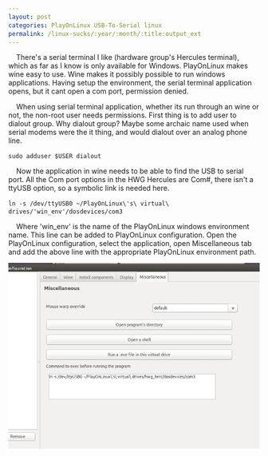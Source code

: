 ```yaml
---
layout: post
categories: PlayOnLinux USB-To-Serial linux
permalink: /linux-sucks/:year/:month/:title:output_ext
---
```


&nbsp;&nbsp;&nbsp;&nbsp;There's a serial terminal I like (hardware group's Hercules terminal), which as far as I know is only available for Windows. PlayOnLinux makes wine easy to use. Wine makes it possibly possible to run windows applications. Having setup the environment, the serial terminal application opens, but it cant open a com port, permission denied.

&nbsp;&nbsp;&nbsp;&nbsp;When using serial terminal application, whether its run through an wine or not, the non-root user needs permissions. First thing is to add user to dialout group. Why dialout group? Maybe some archaic name used when serial modems were the it thing, and would dialout over an analog phone line.

```console
sudo adduser $USER dialout
```

&nbsp;&nbsp;&nbsp;&nbsp;Now the application in wine needs to be able to find the USB to serial port. All the Com port options in the HWG Hercules are Com#, there isn't a ttyUSB option, so a symbolic link is needed here.

```console
ln -s /dev/ttyUSB0 ~/PlayOnLinux\'s\ virtual\ drives/'win_env'/dosdevices/com3
```

&nbsp;&nbsp;&nbsp;&nbsp;Where 'win_env' is the name of the PlayOnLinux windows environment name. This line can be added to PlayOnLinux configuration. Open the PlayOnLinux configuration, select the application, open Miscellaneous tab and add the above line with the appropriate PlayOnLinux environment path.

<img src="/images/blog/playonlinux/ln-config.jpg" class="img-fluid" alt="PlayOnLinux - configuration"/>
